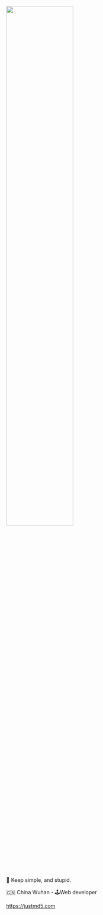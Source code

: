 <a href="https://github.com/justmd5">
  <image width='60%' src="https://raw.githubusercontent.com/justmd5/justmd5/output/github-contribution-grid-snake.svg" />
</a>
    <p></p>
🦮 Keep simple, and stupid.<br/>

🇨🇳 China Wuhan・🕹Web developer

https://justmd5.com
